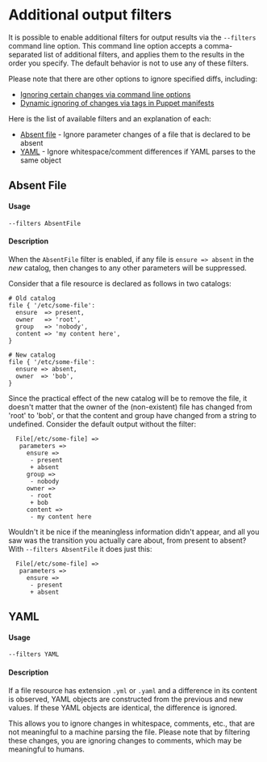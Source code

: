 # Additional output filters

It is possible to enable additional filters for output results via the `--filters` command line option. This command line option accepts a comma-separated list of additional filters, and applies them to the results in the order you specify. The default behavior is not to use any of these filters.

Please note that there are other options to ignore specified diffs, including:

- [Ignoring certain changes via command line options](/doc/advanced-ignores.md)
- [Dynamic ignoring of changes via tags in Puppet manifests](/doc/advanced-dynamic-ignores.md)

Here is the list of available filters and an explanation of each:

- [Absent file](/doc/advanced-filter.md#absent-file) - Ignore parameter changes of a file that is declared to be absent
- [YAML](/doc/advanced-filter.md#yaml) - Ignore whitespace/comment differences if YAML parses to the same object

## Absent File

#### Usage

```
--filters AbsentFile
```

#### Description

When the `AbsentFile` filter is enabled, if any file is `ensure => absent` in the *new* catalog, then changes to any other parameters will be suppressed.

Consider that a file resource is declared as follows in two catalogs:

```
# Old catalog
file { '/etc/some-file':
  ensure  => present,
  owner   => 'root',
  group   => 'nobody',
  content => 'my content here',
}

# New catalog
file { '/etc/some-file':
  ensure => absent,
  owner  => 'bob',
}
```

Since the practical effect of the new catalog will be to remove the file, it doesn't matter that the owner of the (non-existent) file has changed from 'root' to 'bob', or that the content and group have changed from a string to undefined. Consider the default output without the filter:

```
  File[/etc/some-file] =>
   parameters =>
     ensure =>
      - present
      + absent
     group =>
      - nobody
     owner =>
      - root
      + bob
     content =>
      - my content here
```

Wouldn't it be nice if the meaningless information didn't appear, and all you saw was the transition you actually care about, from present to absent? With `--filters AbsentFile` it does just this:

```
  File[/etc/some-file] =>
   parameters =>
     ensure =>
      - present
      + absent
```

## YAML

#### Usage

```
--filters YAML
```

#### Description

If a file resource has extension `.yml` or `.yaml` and a difference in its content is observed, YAML objects are constructed from the previous and new values. If these YAML objects are identical, the difference is ignored.

This allows you to ignore changes in whitespace, comments, etc., that are not meaningful to a machine parsing the file. Please note that by filtering these changes, you are ignoring changes to comments, which may be meaningful to humans.
